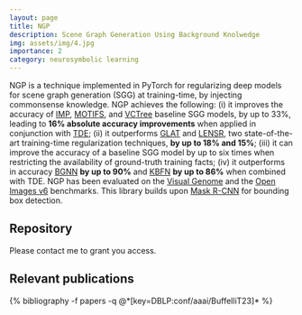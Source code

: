 ```yaml
---
layout: page
title: NGP
description: Scene Graph Generation Using Background Knolwedge 
img: assets/img/4.jpg
importance: 2
category: neurosymbolic learning
---
```



NGP is a technique implemented in PyTorch for regularizing deep models for scene graph generation (SGG) at training-time, by injecting commonsense knowledge. NGP achieves the following: (i) it improves the accuracy of 
<a href="https://openaccess.thecvf.com/content_cvpr_2017/papers/Xu_Scene_Graph_Generation_CVPR_2017_paper.pdf">IMP</a>,
<a href="https://openaccess.thecvf.com/content_cvpr_2018/papers/Zellers_Neural_Motifs_Scene_CVPR_2018_paper.pdf">MOTIFS</a>,
and <a href="https://openaccess.thecvf.com/content_CVPR_2019/papers/Tang_Learning_to_Compose_Dynamic_Tree_Structures_for_Visual_Contexts_CVPR_2019_paper.pdf">VCTree</a> baseline SGG models, by up to 33%, leading to <strong>16% absolute accuracy improvements</strong>
when applied in conjunction with <a href="https://openaccess.thecvf.com/content_CVPR_2020/papers/Tang_Unbiased_Scene_Graph_Generation_From_Biased_Training_CVPR_2020_paper.pdf">TDE</a>;
(ii) it outperforms <a href="https://www.ecva.net/papers/eccv_2020/papers_ECCV/papers/123680630.pdf">GLAT</a>
and <a href="https://dl.acm.org/doi/abs/10.5555/3454287.3454668">LENSR</a>,
two state-of-the-art training-time regularization techniques, <strong>by up to 18% and 15%</strong>;
(iii) it can improve the accuracy of a baseline SGG model by up to six times when restricting the availability of ground-truth training facts;
(iv) it outperforms in accuracy <a href="https://openaccess.thecvf.com/content/CVPR2021/papers/Li_Bipartite_Graph_Network_With_Adaptive_Message_Passing_for_Unbiased_Scene_CVPR_2021_paper.pdf">BGNN</a> <strong>by up to 90%</strong> and <a href="https://openaccess.thecvf.com/content_CVPR_2019/papers/Gu_Scene_Graph_Generation_With_External_Knowledge_and_Image_Reconstruction_CVPR_2019_paper.pdf">KBFN</a> <strong>by up to 86%</strong> when combined with TDE. 
NGP has been evaluated on the <a href="https://link.springer.com/article/10.1007/s11263-016-0981-7">Visual Genome</a>
and the <a href="https://storage.googleapis.com/openimages/web/index.html">Open Images v6</a>
benchmarks. This library builds upon <a href="https://github.com/facebookresearch/maskrcnn-benchmark">Mask R-CNN</a> for bounding box detection. 

## Repository
Please contact me to grant you access.

## Relevant publications
<div class="publications">
  {% bibliography -f papers -q @*[key=DBLP:conf/aaai/BuffelliT23]* %}
</div>
